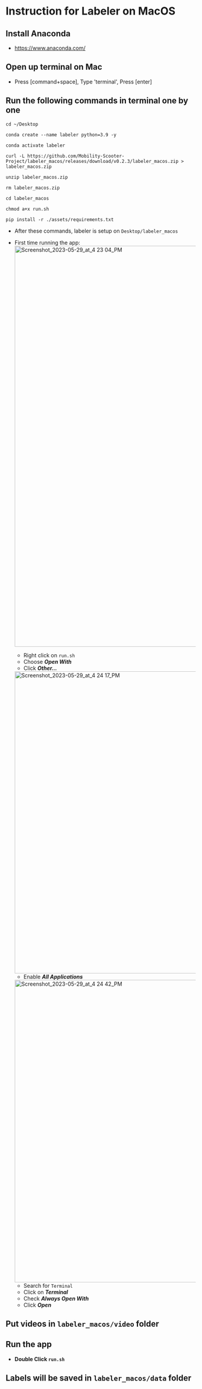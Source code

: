 # Instruction for Labeler on MacOS
## Install Anaconda
- https://www.anaconda.com/
## Open up terminal on Mac
- Press [command+space], Type 'terminal', Press [enter]
## Run the following commands in terminal one by one
```
cd ~/Desktop
```
```
conda create --name labeler python=3.9 -y
```
```
conda activate labeler
```
```
curl -L https://github.com/Mobility-Scooter-Project/labeler_macos/releases/download/v0.2.3/labeler_macos.zip > labeler_macos.zip
```
```
unzip labeler_macos.zip
```
```
rm labeler_macos.zip
```
```
cd labeler_macos
```
```
chmod a+x run.sh
```
```
pip install -r ./assets/requirements.txt
```
* After these commands, labeler is setup on `Desktop/labeler_macos`
* First time running the app:
  <img width="1059" alt="Screenshot_2023-05-29_at_4 23 04_PM" src="https://github.com/huangruoqi/labeler_macos/assets/44049919/b8d01bfb-969d-42ef-a4da-1f01d40445a3">
  * Right click on `run.sh`
  * Choose ***Open With*** 
  * Click ***Other...***
  <img width="798" alt="Screenshot_2023-05-29_at_4 24 17_PM" src="https://github.com/huangruoqi/labeler_macos/assets/44049919/9a09b64a-0ea1-463e-be18-c475c4cd1d5e">
  
  * Enable ***All Applications***
  <img width="799" alt="Screenshot_2023-05-29_at_4 24 42_PM" src="https://github.com/huangruoqi/labeler_macos/assets/44049919/03d9dcfe-d3e3-4ab5-9432-3d62dfe0adaa">

  * Search for `Terminal`
  * Click on ***Terminal***
  * Check ***Always Open With***
  * Click ***Open***

## Put videos in `labeler_macos/video` folder
## Run the app
* **Double Click `run.sh`**
## Labels will be saved in `labeler_macos/data` folder
